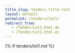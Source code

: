 ```yaml
---
title_slug: tenders.title.lot1
layout: default
permalink: /tenders/lot1/
redirect_from:
   - /Tender/Lot1.html.de
   - /Tender/Lot1.html.en
---
```


{% tf tenders/lot1.md %}
